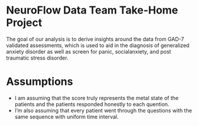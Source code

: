 # NeuroFlow Data Team Take-Home Project

The goal of our analysis is to derive insights around the data from GAD-7 validated assessments, which is used to aid in the diagnosis of generalized anxiety disorder as well as screen for panic, socialanxiety, and post traumatic stress disorder.

# Assumptions
* I am assuming that the score truly represents the metal state of the patients and the patients responded honestly to each quention.
* I’m also assuming that every patient went through the questions with the same sequence with uniform time interval.
